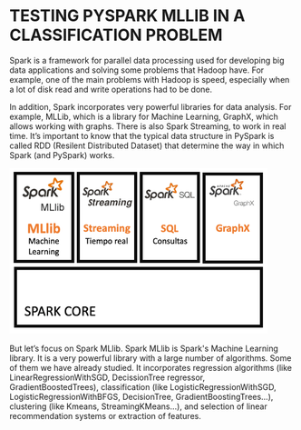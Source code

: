 # TESTING PYSPARK MLLIB IN A CLASSIFICATION PROBLEM

Spark is a framework for parallel data processing used for developing big data applications and solving some problems that Hadoop have. For example, one of the main problems with Hadoop is speed, especially when a lot of disk read and write operations had to be done.

In addition, Spark incorporates very powerful libraries for data analysis. For example, MLLib, which is a library for Machine Learning, GraphX, which allows working with graphs. There is also Spark Streaming, to work in real time. It’s important to know that the typical data structure in PySpark is called RDD (Resilent Distributed Dataset) that determine the way in which Spark (and PySpark) works.

 ![alt text](https://github.com/qgvidal/pysparkmllib/blob/main/images/pysparkml1.png)

But let’s focus on Spark MLlib. Spark MLlib is Spark's Machine Learning library. It is a very powerful library with a large number of algorithms. Some of them we have already studied. It incorporates regression algorithms (like LinearRegressionWithSGD, DecissionTree regressor, GradientBoostedTrees), classification (like LogisticRegressionWithSGD, LogisticRegressionWithBFGS, DecisionTree, GradientBoostingTrees…), clustering (like Kmeans, StreamingKMeans…), and selection of linear recommendation systems or extraction of features.

